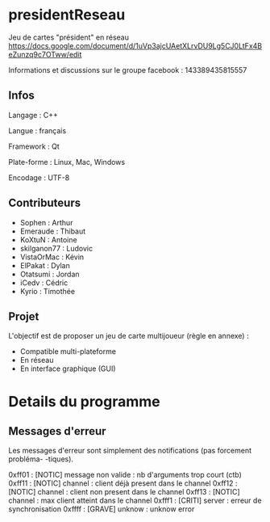 ﻿presidentReseau
===============

Jeu de cartes "président" en réseau
https://docs.google.com/document/d/1uVp3ajcUAetXLrvDU9Lg5CJ0LtFx4BeZunzq9c7OTww/edit

Informations et discussions sur le groupe facebook : 143389435815557


Infos
--------------

Langage : C++

Langue : français

Framework : Qt

Plate-forme : Linux, Mac, Windows

Encodage : UTF-8


Contributeurs
--------------

- Sophen : Arthur 
- Emeraude : Thibaut
- KoXtuN : Antoine
- skilganon77 : Ludovic
- VistaOrMac : Kévin
- ElPakat : Dylan
- Otatsumi : Jordan
- iCedv : Cédric
- Kyrio : Timothée

Projet
--------------

L'objectif est de proposer un jeu de carte multijoueur (règle en annexe) :
- Compatible multi-plateforme
- En réseau
- En interface graphique (GUI)

Details du programme
==============

Messages d'erreur
--------------

Les messages d'erreur sont simplement des notifications (pas forcement probléma-
-tiques).

0xff01 : [NOTIC] message non valide : nb d'arguments trop court (ctb)
0xff11 : [NOTIC] channel : client déjà present dans le channel
0xff12 : [NOTIC] channel : client non present dans le channel
0xff13 : [NOTIC] channel : max client atteint dans le channel
0xfff1 : [CRITI] server : erreur de synchronisation
0xffff : [GRAVE] unknow : unknow error

